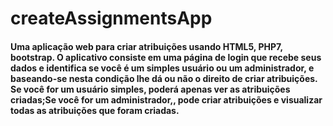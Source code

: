 # createAssignmentsApp
#### Uma aplicação web para criar atribuições usando HTML5, PHP7, bootstrap.  O aplicativo consiste em uma página de login que recebe seus dados e identifica se você é um simples usuário ou um administrador, e baseando-se nesta condição lhe dá ou não o direito de criar atribuições. Se você for um usuário simples, poderá apenas ver as atribuições criadas;Se você for um administrador,, pode criar atribuições e visualizar todas as atribuições que foram criadas.


